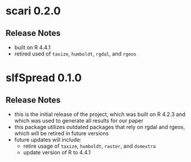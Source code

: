 # scari 0.2.0

## Release Notes

* built on R 4.4.1
* retired used of `taxize`, `humboldt`, `rgdal`, and `rgeos`

# slfSpread 0.1.0

## Release Notes

* this is the initial release of the project, which was built on R 4.2.3 and which was used to generate all results for our paper
* this package utilizes outdated packages that rely on rgdal and rgeos, which will be retired in future versions 
* future updates will include:
  * retire usage of `taxize`, `humboldt`, `raster`, and `dsmextra`
  * update version of R to 4.4.1


